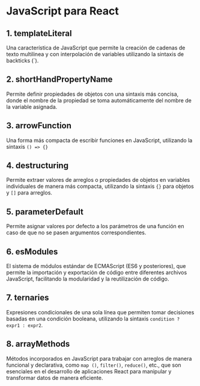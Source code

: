 
# JavaScript para React


## 1. templateLiteral
Una característica de JavaScript que permite la creación de cadenas de texto multilinea y con interpolación de variables utilizando la sintaxis de backticks (`).

## 2. shortHandPropertyName
Permite definir propiedades de objetos con una sintaxis más concisa, donde el nombre de la propiedad se toma automáticamente del nombre de la variable asignada.

## 3. arrowFunction
Una forma más compacta de escribir funciones en JavaScript, utilizando la sintaxis `() => {}`

## 4. destructuring
Permite extraer valores de arreglos o propiedades de objetos en variables individuales de manera más compacta, utilizando la sintaxis `{}` para objetos y `[]` para arreglos.

## 5. parameterDefault
Permite asignar valores por defecto a los parámetros de una función en caso de que no se pasen argumentos correspondientes.

## 6. esModules
El sistema de módulos estándar de ECMAScript (ES6 y posteriores), que permite la importación y exportación de código entre diferentes archivos JavaScript, facilitando la modularidad y la reutilización de código.

## 7. ternaries
Expresiones condicionales de una sola línea que permiten tomar decisiones basadas en una condición booleana, utilizando la sintaxis `condition ? expr1 : expr2`.

## 8. arrayMethods
Métodos incorporados en JavaScript para trabajar con arreglos de manera funcional y declarativa, como `map ()`, `filter()`, `reduce()`, etc., que son esenciales en el desarrollo de aplicaciones React para manipular y transformar datos de manera eficiente.